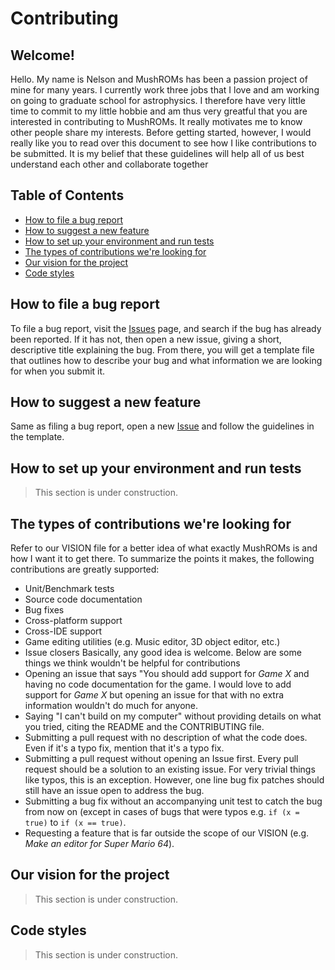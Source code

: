# Contributing
## Welcome!
Hello. My name is Nelson and MushROMs has been a passion project of mine for many years. I currently work three jobs that I love and am working on going to graduate school for astrophysics. I therefore have very little time to commit to my little hobbie and am thus very greatful that you are interested in contributing to MushROMs. It really motivates me to know other people share my interests. Before getting started, however, I would really like you to read over this document to see how I like contributions to be submitted. It is my belief that these guidelines will help all of us best understand each other and collaborate together
## Table of Contents
* [How to file a bug report](#how-to-file-a-bug-report)
* [How to suggest a new feature](#how-to-suggest-a-new-feature)
* [How to set up your environment and run tests](#how-to-set-up-your-environment-and-run-tests)
* [The types of contributions we're looking for](#the-types-of-contributions-were-looking-for)
* [Our vision for the project](#our-vision-for-the-project)
* [Code styles](#code-styles)
## How to file a bug report
To file a bug report, visit the [Issues](https://github.com/bonimy/MushROMs/issues) page, and search if the bug has already been reported. If it has not, then open a new issue, giving a short, descriptive title explaining the bug. From there, you will get a template file that outlines how to describe your bug and what information we are looking for when you submit it.
## How to suggest a new feature
Same as filing a bug report, open a new [Issue](https://github.com/bonimy/MushROMs/issues) and follow the guidelines in the template.
## How to set up your environment and run tests
>This section is under construction.
## The types of contributions we're looking for
Refer to our VISION file for a better idea of what exactly MushROMs is and how I want it to get there. To summarize the points it makes, the following contributions are greatly supported:
* Unit/Benchmark tests
* Source code documentation
* Bug fixes
* Cross-platform support
* Cross-IDE support
* Game editing utilities (e.g. Music editor, 3D object editor, etc.)
* Issue closers
Basically, any good idea is welcome. Below are some things we think wouldn't be helpful for contributions
* Opening an issue that says "You should add support for _Game X_ and having no code documentation for the game. I would love to add support for _Game X_ but opening an issue for that with no extra information wouldn't do much for anyone.
* Saying "I can't build on my computer" without providing details on what you tried, citing the README and the CONTRIBUTING file.
* Submitting a pull request with no description of what the code does. Even if it's a typo fix, mention that it's a typo fix.
* Submitting a pull request without opening an Issue first. Every pull request should be a solution to an existing issue. For very trivial things like typos, this is an exception. However, one line bug fix patches should still have an issue open to address the bug.
* Submitting a bug fix without an accompanying unit test to catch the bug from now on (except in cases of bugs that were typos e.g. `if (x = true)` to `if (x == true)`.
* Requesting a feature that is far outside the scope of our VISION (e.g. _Make an editor for Super Mario 64_).
## Our vision for the project
>This section is under construction.
## Code styles
>This section is under construction.
